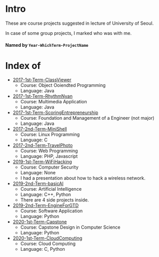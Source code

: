 # Intro
These are course projects suggested in lecture of University of Seoul.

In case of some group projects, I marked who was with me.

#### Named by `Year-WhichTerm-ProjectName`

# Index of
- [2017-1st-Term-ClassViewer](./2017-1st-Term-ClassViewer)
    - Course: Object Ooiendted Programming
    - Language: Java
- [2017-1st-Term-RhythmNyan](./2017-1st-Term-RhythmNyan)
    - Course: Multimedia Application
    - Language: Java
- [2017-1st-Term-ScoringEntrepreneurship](./2017-1st-Term-ScoringEntrepreneurship)
    - Course: Foundation and Management of a Engineer (not major)
    - Language: Java
- [2017-2nd-Term-MiniShell](./2017-2nd-Term-MiniShell)
    - Course: Linux Programming
    - Language: C
- [2017-2nd-Term-TravelPhoto](./2017-2nd-Term-TravelPhoto)
    - Course: Web Programming
    - Language: PHP, Javascript
- [2019-1st-Term-WiFiHacking](./2019-1st-Term-WiFiHacking)
    - Course: Computer Security
    - Language: None
    - I had a presentation about how to hack a wireless network.
- [2019-2nd-Term-basicAI](./2019-2nd-Term-basicAI)
    - Course: Artificial Intelligence
    - Language: C++, Python
    - There are 4 side projects inside.
- [2019-2nd-Term-EngineForGTD](./2019-2nd-Term-EngineForGTD)
    - Course: Software Application
    - Language: Python
- [2020-1st-Term-Capstone](./2020-1st-Term-Capstone)
    - Course: Capstone Design in Computer Science
    - Language: Python
- [2020-1st-Term-CloudComputing](./2020-1st-Term-CloudComputing)
    - Course: Cloud Computing
    - Language: C, Python